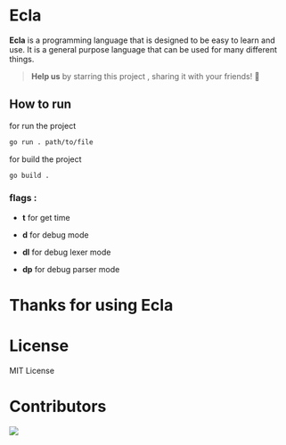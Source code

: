 # Ecla

**Ecla** is a programming language that is designed to be easy to learn and use. It is a general purpose language that can be used for many different things.

> **Help us** by starring this project , sharing it with your friends! 🙏

## How to run

for run the project 

```bash
go run . path/to/file
```

for build the project

```bash
go build .
```

### flags :

- **t** for get time

- **d** for debug mode

- **dl** for debug lexer mode

- **dp** for debug parser mode

# Thanks for using Ecla

# License

MIT License

# Contributors

[![](https://contributors-img.web.app/image?repo=tot0p/Ecla)](https://github.com/tot0p/Ecla/graphs/contributors)